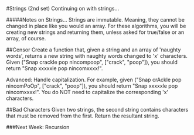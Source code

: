 #Strings (2nd set)
Continuing on with strings...

#####Notes on Strings...
  Strings are immutable.  Meaning, they cannot be changed in place like you would an array.
  For these algorithms, you will be creating new strings and returning them, unless asked for true/false or an array, of course.

##Censor
Create a function that, given a string and an array of 'naughty words', returns a new string with naughty words changed to 'x' characters.  Given ("Snap crackle pop nincompoop", ["crack", "poop"]), you should return "Snap xxxxxle pop nincomxxxx!".  

Advanced: Handle capitalization.  For example, given ("Snap crAckle pop nincomPoOp", ["crack", "poop"]), you should return "Snap xxxxxle pop nincomxxxx!".  You do NOT need to capitalize the corresponding 'x' characters.

##Bad Characters
Given two strings, the second string contains characters that must be removed from the first.  Return the resultant string.

###Next Week: Recursion
